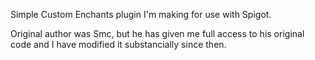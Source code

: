 Simple Custom Enchants plugin I'm making for use with Spigot.

Original author was Smc, but he has given me full access to his original code and I have modified it substancially since then.

